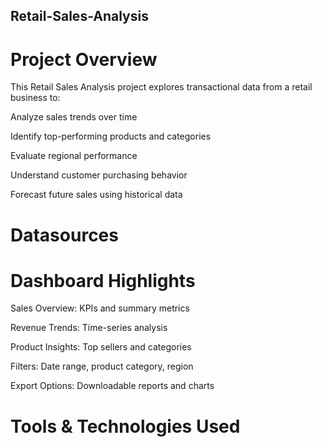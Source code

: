 ## Retail-Sales-Analysis

# Project Overview
This Retail Sales Analysis project explores transactional data from a retail business to:

Analyze sales trends over time

Identify top-performing products and categories

Evaluate regional performance

Understand customer purchasing behavior

Forecast future sales using historical data
# Datasources

# Dashboard Highlights
Sales Overview: KPIs and summary metrics

Revenue Trends: Time-series analysis

Product Insights: Top sellers and categories

Filters: Date range, product category, region

Export Options: Downloadable reports and charts
# Tools & Technologies Used

